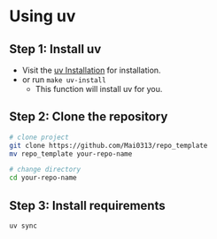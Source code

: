 # Using uv

## Step 1: Install uv

- Visit the [uv Installation](https://docs.astral.sh/uv/getting-started/installation) for installation.
- or run `make uv-install`
    - This function will install uv for you.

## Step 2: Clone the repository

```bash
# clone project
git clone https://github.com/Mai0313/repo_template
mv repo_template your-repo-name

# change directory
cd your-repo-name
```

## Step 3: Install requirements

```bash
uv sync
```
